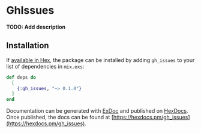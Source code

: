 # GhIssues

**TODO: Add description**

## Installation

If [available in Hex](https://hex.pm/docs/publish), the package can be installed
by adding `gh_issues` to your list of dependencies in `mix.exs`:

```elixir
def deps do
  [
    {:gh_issues, "~> 0.1.0"}
  ]
end
```

Documentation can be generated with [ExDoc](https://github.com/elixir-lang/ex_doc)
and published on [HexDocs](https://hexdocs.pm). Once published, the docs can
be found at [https://hexdocs.pm/gh_issues](https://hexdocs.pm/gh_issues).

